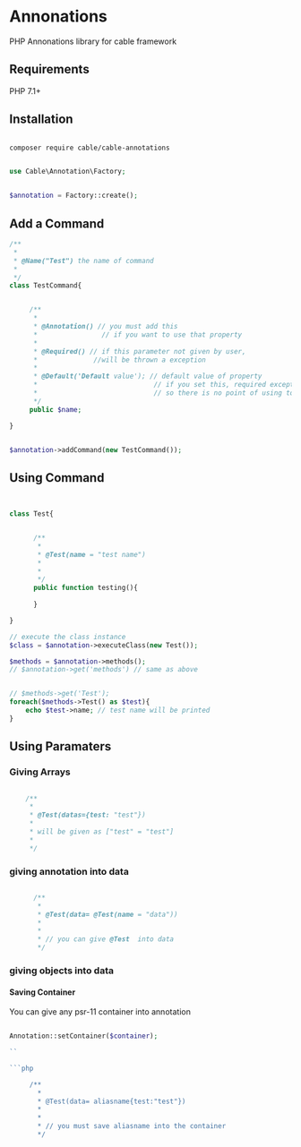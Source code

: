 # Annonations
PHP Annonations library for cable framework

## Requirements

PHP 7.1+

## Installation

```sh 

composer require cable/cable-annotations

```

```php

use Cable\Annotation\Factory;


$annotation = Factory::create();

```


## Add a Command


```php
/**
 *
 * @Name("Test") the name of command
 *
 */
class TestCommand{


     /**
      *
      * @Annotation() // you must add this 
      *                // if you want to use that property
      *
      * @Required() // if this parameter not given by user, 
      *              //will be thrown a exception
      *
      * @Default('Default value'); // default value of property
      *                             // if you set this, required exception will be never thrown
      *                             // so there is no point of using together Default and Required
      */                            
     public $name;

}


$annotation->addCommand(new TestCommand());
```


## Using Command


```php 


class Test{


      /**
       * 
       * @Test(name = "test name")
       *
       *
       */
      public function testing(){
      
      }

}

// execute the class instance
$class = $annotation->executeClass(new Test());

$methods = $annotation->methods();
// $annotation->get('methods') // same as above


// $methods->get('Test');
foreach($methods->Test() as $test){
    echo $test->name; // test name will be printed
}

```

## Using Paramaters

### Giving Arrays

```php

    /**
     *
     * @Test(datas={test: "test"})
     *
     * will be given as ["test" = "test"]
     *
     */
```


### giving annotation into data

```php

      /**
       *
       * @Test(data= @Test(name = "data"))
       *
       *
       * // you can give @Test  into data
       */
```

### giving objects into data


#### Saving Container

You can give any psr-11 container into annotation

```php

Annotation::setContainer($container);

``

```php

     /**
       *
       * @Test(data= aliasname{test:"test"})
       *
       *
       * // you must save aliasname into the container
       */

```
